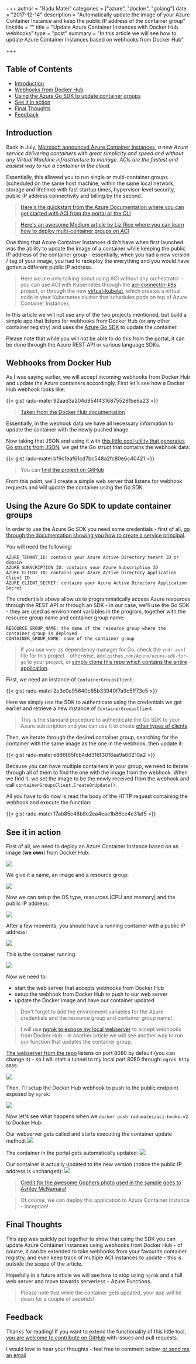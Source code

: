 +++
author = "Radu Matei"
categories = ["azure", "docker", "golang"]
date = "2017-12-14"
description = "Automatically update the image of your Azure Container Instance and keep the public IP address of the container group"
linktitle = ""
title = "Update Azure Container Instances with Docker Hub webhooks"
type = "post"
summary = "In this article we will see how to update Azure Container Instances based on webhooks from Docker Hub"

+++

Table of Contents
-----------------

- [Introduction](#introduction)
- [Webhooks from Docker Hub](#webhooks-from-docker-hub)
- [Using the Azure Go SDK to update container groups](#using-the-azure-go-sdk-to-update-container-groups)
- [See it in action](#see-it-in-action)
- [Final Thoughts](#final-thoughts)
- [Feedback](#feedback)

Introduction
------------

Back in July, [Microsoft announced Azure Container Instances](https://azure.microsoft.com/en-us/blog/announcing-azure-container-instances/), *a new Azure service delivering containers with great simplicity and speed and without any Virtual Machine infrastructure to manage. ACIs are the fastest and easiest way to run a container in the cloud.*

Essentially, this allowed you to run single or multi-container groups (scheduled on the same host machine, within the same local network, storage and lifetime) with fast startup times, hypervisor-level security, public IP address connectivity and billing by the second. 

> [Here's the quickstart from the Azure Documentation where you can get started with ACI from the portal or the CLI](https://docs.microsoft.com/en-us/azure/container-instances/)

> [Here's an awesome Medium article by Liz Rice where you can learn how to deploy multi-container groups on ACI](https://medium.com/@lizrice/azure-container-instances-with-multiple-containers-512c022c04ec)

One thing that Azure Container Instances didn't have when first launched was the ability to update the image of a container while keeping the public IP address of the container group - essentially, when you had a new version / tag of your image, you had to redeploy the everything and you would have gotten a different public IP address.

> Here we are only talking about using ACI without any orchestrator - you can use ACI with Kubernetes through the [aci-connector-k8s](https://github.com/Azure/aci-connector-k8s) project, or through the new [virtual-kubelet](https://github.com/virtual-kubelet/virtual-kubelet), which creates a virtual node in your Kubernetes cluster that schedules pods on top of Azure Container Instances.

In this article we will not use any of the two projects mentioned, but build a simple app that listens for webhooks from Docker Hub (or any other container registry) and uses the [Azure Go SDK](https://github.com/Azure/azure-sdk-for-go) to update the container.

Please note that while you will not be able to do this from the portal, it can be done through the Azure REST API or various language SDKs.


Webhooks from Docker Hub
-----------------------
As I was saying earlier, we will accept incoming webhooks from Docker Hub and update the Azure containers accordingly. First let's see how a Docker Hub webhook looks like:

{{< gist radu-matei 92aad3a204d954f4316875528fbe6a23 >}}


> [Taken from the Docker Hub documentation](https://docs.docker.com/docker-hub/webhooks/)

Essentially, in the webhook data we have all necessary information to update the container with the newly pushed image.

Now taking that JSON and using it with [this little cool utility that generates Go structs from JSON](https://mholt.github.io/json-to-go/), we get the Go struct that contains the webhook data:

{{< gist radu-matei bf9c1eaf61cd7bc548a2fc80e6c40421 >}}


> You can [find the project on GitHub](https://github.com/radu-matei/aci-hooks/blob/master/main.go#L17)

From this point, we'll create a simple web server that listens for webhook requests and will update the container using the Go SDK.


Using the Azure Go SDK to update container groups
-------------------------------------------------

In order to use the Azure Go SDK you need some credentials - first of all, [go through the documentation showing you how to create a service principal](https://docs.microsoft.com/en-us/azure/azure-resource-manager/resource-group-create-service-principal-portal).

You will need the following:

```text
AZURE_TENANT_ID: contains your Azure Active Directory tenant ID or domain
AZURE_SUBSCRIPTION_ID: contains your Azure Subscription ID
AZURE_CLIENT_ID: contains your Azure Active Directory Application Client ID
AZURE_CLIENT_SECRET: contains your Azure Active Directory Application Secret
```

The credentials above allow us to programmatically access Azure resources through the REST API or through an SDK - in our case, we'll use the Go SDK - they are used as environment variables in the program, together with the resource group name and container group name:

```text
RESOURCE_GROUP_NAME: the name of the resource group where the container group is deployed
CONTAINER_GROUP_NAME: name of the container group
```

> If you use `vndr` as dependency manager for Go, check the `vndr.conf` file for this project - otherwise, add `github.com/Azure/azure-sdk-for-go` to your project, or [simply clone this repo which contains the entire application](https://github.com/radu-matei/aci-hooks).

First, we need an instance of `ContainerGroupsClient`:

{{< gist radu-matei 2e3e0a95640c65b33940f7a9c5ff73e5 >}}


Here we simply use the SDK to authenticate using the credentials we got earlier and retrieve a new instance of `ContainerGroupsClient`.

> This is the standard procedure to authenticate the Go SDK to your Azure subscription and you can use it to create [other types of clients](https://github.com/Azure/azure-sdk-for-go/tree/master/arm).

Then, we iterate through the desired container group, searching for the container with the same image as the one in the webhook, then update it:

{{< gist radu-matei e886f85fcb4dd316f3016aa9a60210a2 >}}


Because you can have multiple containers in your group, we need to iterate through all of them to find the one with the image from the webhook. When we find it, we set the image to be the newly received from the webhook and call `containerGroupsClient.CreateOrUpdate()`.

All you have to do now is read the body of the HTTP request containing the webhook and execute the function:

{{< gist radu-matei 17ab85c46b8e2ca4eac1b86ce4e31af5 >}}

See it in action
----------------

First of all, we need to deploy an Azure Container Instance based on an image (**we own**) from Docker Hub:

![](/img/article-photos/aci-update/select-aci.jpg)

We give it a name, an image and a resource group:

![](/img/article-photos/aci-update/basics.png)

Now we can setup the OS type, resources (CPU and memory) and the public IP address:

![](/img/article-photos/aci-update/config.png)

After a few moments, you should have a running container with a public IP address:

![](/img/article-photos/aci-update/deployed.png)

This is the container running:

![](/img/article-photos/aci-update/v1.jpg)



Now we need to:

- start the web server that accepts webhooks from Docker Hub
- setup the webhook from Docker Hub to push to our web server
- update the Docker image and have our container updated

> Don't forget to add the environment variables for the Azure credentials and the resource group and container group name!

> I will use [ngrok to expose my local webserver](https://ngrok.com/download) to accept webhooks from Docker Hub - in another article we will see another way to run our function that updates the container group.


[The webserver from the repo](https://github.com/radu-matei/aci-hooks) listens on port 8080 by default (you can change it) - so I will start a tunnel to my local port 8080 through: `ngrok http 8080`:

![](/img/article-photos/aci-update/ngrok.png)

Then, I'll setup the Docker Hub webhook to push to the public endpoint exposed by `ngrok`:

![](/img/article-photos/aci-update/hub.jpg)


Now let's see what happens when we `docker push radumatei/aci-hooks:v2` to Docker Hub:


Our webserver gets called and starts executing the container update method:
![](/img/article-photos/aci-update/aci-hooks.png)



The container in the portal gets automatically updated:
![](/img/article-photos/aci-update/portal-update.png)


Our container is actually updated to the new version (notice the public IP address is unchanged):
![](/img/article-photos/aci-update/v2.jpg)

> [Credit for the awesome Gophers photo used in the sample goes to Ashley McNamara!](https://github.com/ashleymcnamara/gophers)

> Of course, we can deploy this application to Azure Container Instance - Inception!


Final Thoughts
--------------

This app was quickly put together to show that using the SDK you can update Azure Container Instances using webhooks from Docker Hub - of course, it can be extended to take webhooks from your favourite container registry, and even keep track of multiple ACI instances to update - this is outside the scope of the article.

Hopefully in a future article we will see how to stop using `ngrok` and a full web server and move towards serverless - Azure Functions.

> Please note that while the container gets updated, your app will be down for a couple of seconds!

Feedback
--------

Thanks for reading! If you want to extend the functionality of this little tool, [you are welcome to contribute on GitHub](https://github.com/radu-matei/aci-hooks) with issues and pull requests.

I would love to hear your thoughts - feel free to comment below, [or send me an email](/contact)